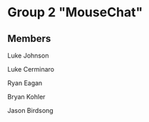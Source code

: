 # Group 2 "MouseChat"
## Members
Luke Johnson

Luke Cerminaro

Ryan Eagan

Bryan Kohler

Jason Birdsong